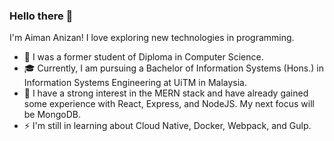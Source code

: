 ### Hello there 👋

I'm Aiman Anizan! I love exploring new technologies in programming.

-   📜 I was a former student of Diploma in Computer Science.
-   🎓 Currently, I am pursuing a Bachelor of Information Systems (Hons.) in Information Systems Engineering at UiTM in Malaysia.
-   🌱 I have a strong interest in the MERN stack and have already gained some experience with React, Express, and NodeJS. My next focus will be MongoDB.
-   ⚡  I'm still in learning about Cloud Native, Docker, Webpack, and Gulp.
